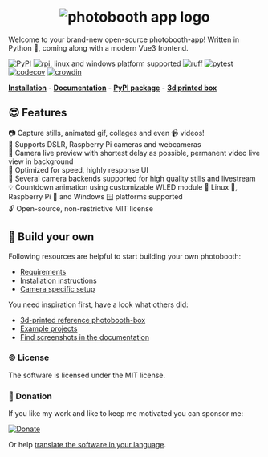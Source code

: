 <h1 align="center"><img src="https://raw.githubusercontent.com/photobooth-app/photobooth-app/main/assets/logo/logo-text-blue-transparent.png" alt="photobooth app logo" /></h1>

Welcome to your brand-new open-source photobooth-app! Written in Python 🐍, coming along with a modern Vue3 frontend.

[![PyPI](https://img.shields.io/pypi/v/photobooth-app)](https://pypi.org/project/photobooth-app/)
![rpi, linux and windows platform supported](https://img.shields.io/badge/platform-rpi%20%7C%20linux%20%7C%20windows-lightgrey)
[![ruff](https://github.com/photobooth-app/photobooth-app/actions/workflows/ruff.yml/badge.svg)](https://github.com/photobooth-app/photobooth-app/actions/workflows/ruff.yml)
[![pytest](https://github.com/photobooth-app/photobooth-app/actions/workflows/pytests.yml/badge.svg)](https://github.com/photobooth-app/photobooth-app/actions/workflows/pytests.yml)
[![codecov](https://codecov.io/gh/photobooth-app/photobooth-app/branch/main/graph/badge.svg?token=SBB5DGX17V)](https://codecov.io/gh/photobooth-app/photobooth-app)
[![crowdin](https://badges.crowdin.net/photobooth-app/localized.svg)](https://crowdin.com/project/photobooth-app)

**[Installation](https://photobooth-app.org/setup/installation/)** - **[Documentation](https://photobooth-app.org/)** - **[PyPI package](https://pypi.org/project/photobooth-app/)** - **[3d printed box](https://photobooth-app.org/photobox3dprint/)**

## 😍 Features

📷 Capture stills, animated gif, collages and even 📹 videos!  
🫶 Supports DSLR, Raspberry Pi cameras and webcameras  
🎉 Camera live preview with shortest delay as possible, permanent video live view in background  
🛫 Optimized for speed, highly response UI  
🫶 Several camera backends supported for high quality stills and livestream  
💡 Countdown animation using customizable WLED module
🤝 Linux 🐧, Raspberry Pi 🍓 and Windows 🪟 platforms supported  
🔓 Open-source, non-restrictive MIT license  

## 🔧 Build your own

Following resources are helpful to start building your own photobooth:

- [Requirements](https://photobooth-app.org/setup/installation/#prerequisites)
- [Installation instructions](https://photobooth-app.org/setup/installation/)
- [Camera specific setup](https://photobooth-app.org/setup/camera_setup/)

You need inspiration first, have a look what others did:

- [3d-printed reference photobooth-box](https://photobooth-app.org/photobox3dprint/)
- [Example projects](https://photobooth-app.org/projects/)
- [Find screenshots in the documentation](https://photobooth-app.org/screenshots)

### ©️ License

The software is licensed under the MIT license.

### 🎉 Donation

If you like my work and like to keep me motivated you can sponsor me:

[![Donate](https://img.shields.io/badge/Donate-PayPal-green.svg)](https://www.paypal.com/donate/?hosted_button_id=8255Y566TBNEC)

Or help [translate the software in your language](https://github.com/photobooth-app/photobooth-app/blob/main/CONTRIBUTING.md#help-translate-the-app).
